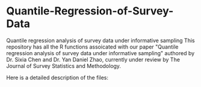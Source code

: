 # Quantile-Regression-of-Survey-Data
Quantile regression analysis of survey data under informative sampling
This repository has all the R functions assoicated with our paper "Quantile regression analysis of survey data under informative sampling" authored by Dr. Sixia Chen and Dr. Yan Daniel Zhao, currently under review by The Journal of Survey Statistics and Methodology.

Here is a detailed description of the files:
